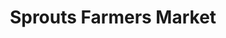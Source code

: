 ---
title: "Sprouts Farmers Market"
url: /arvada/sprouts-farmers-market-west-64th-avenue/
shop: Supermarkt
---